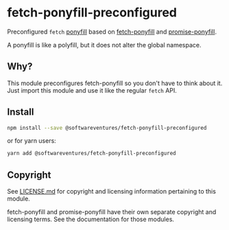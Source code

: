 # fetch-ponyfill-preconfigured

Preconfigured `fetch` [ponyfill][1] based on [fetch-ponyfill][2] and
[promise-ponyfill][3].

A ponyfill is like a polyfill, but it does not alter the global
namespace.


## Why?

This module preconfigures fetch-ponyfill so you don't have to think
about it. Just import this module and use it like the regular `fetch`
API.


## Install

```bash
npm install --save @softwareventures/fetch-ponyfill-preconfigured
```

or for yarn users:

```bash
yarn add @softwareventures/fetch-ponyfill-preconfigured
```


## Copyright

See [LICENSE.md](LICENSE.md) for copyright and licensing information
pertaining to this module.

fetch-ponyfill and promise-ponyfill have their own separate copyright
and licensing terms. See the documentation for those modules.


  [1]: https://ponyfill.com/
  [2]: https://www.npmjs.com/package/fetch-ponyfill
  [3]: https://www.npmjs.com/package/promise-ponyfill